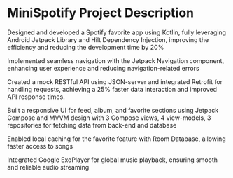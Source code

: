 # MiniSpotify Project Description
Designed and developed a Spotify favorite app using Kotlin, fully leveraging Android Jetpack Library and Hilt Dependency Injection, improving the efficiency and reducing the development time by 20%

Implemented seamless navigation with the Jetpack Navigation component, enhancing user experience and reducing navigation-related errors

Created a mock RESTful API using JSON-server and integrated Retrofit for handling requests, achieving a 25% faster data interaction and improved API response times.

Built a responsive UI for feed, album, and favorite sections using Jetpack Compose and MVVM design with 3 Compose views, 4 view-models, 3 repositories for fetching data from back-end and database

Enabled local caching for the favorite feature with Room Database, allowing faster access to songs

Integrated Google ExoPlayer for global music playback, ensuring smooth and reliable audio streaming
